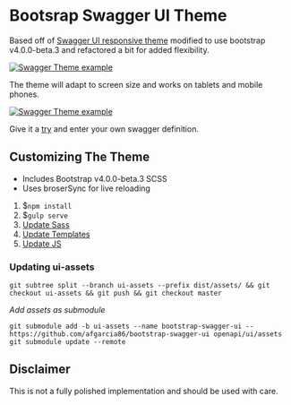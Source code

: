 # Bootsrap Swagger UI Theme

Based off of [Swagger UI responsive theme](https://github.com/jensoleg/swagger-ui) modified to use bootstrap v4.0.0-beta.3 and refactored a bit for added flexibility.

[![Swagger Theme example](dist/assets/images/Swagger_explorer.png)](http://swagger-ui.andresthegiant.com/?url=http://petstore.swagger.io/v2/swagger.json)

The theme will adapt to screen size and works on tablets and mobile phones.

[![Swagger Theme example](dist/assets/images/Swagger_explorer_min.png)](http://swagger-ui.andresthegiant.com/?url=http://petstore.swagger.io/v2/swagger.json)

Give it a [try](http://swagger-ui.andresthegiant.com/?url=http://petstore.swagger.io/v2/swagger.json) and enter your own swagger definition.

## Customizing The Theme

* Includes Bootstrap v4.0.0-beta.3 SCSS
* Uses broserSync for live reloading

1. $`npm install`
1. $`gulp serve`
1. [Update Sass](src/main/scss)
1. [Update Templates](src/main/template)
1. [Update JS](src/main/javascript/view)

### Updating ui-assets

```
git subtree split --branch ui-assets --prefix dist/assets/ && git checkout ui-assets && git push && git checkout master
```

*Add assets as submodule*

```
git submodule add -b ui-assets --name bootstrap-swagger-ui -- https://github.com/afgarcia86/bootstrap-swagger-ui openapi/ui/assets
git submodule update --remote
```

## Disclaimer

This is not a fully polished implementation and should be used with care.
